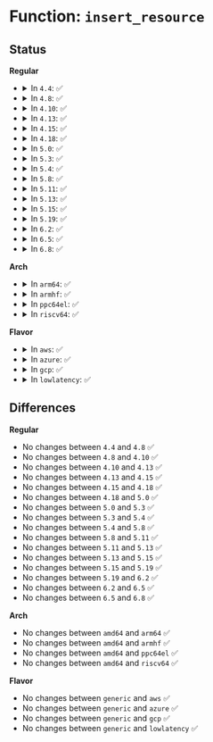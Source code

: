 # Function: <code>insert_resource</code>

## Status
<b>Regular</b>
<ul>
<li>
<details>
<summary>In <code>4.4</code>: ✅</summary>

```c
int insert_resource(struct resource *parent, struct resource *new);
```

**Collision:** Unique Global

**Inline:** No

**Transformation:** False

**Instances:**

```
In kernel/resource.c (ffffffff81087680)
Location: kernel/resource.c:834
Inline: False
Direct callers:
  - arch/x86/kernel/setup.c:setup_arch
  - arch/x86/kernel/setup.c:setup_arch
  - arch/x86/kernel/setup.c:setup_arch
  - arch/x86/kernel/setup.c:setup_arch
  - arch/x86/kernel/setup.c:setup_arch
  - arch/x86/kernel/e820.c:e820_reserve_resources
  - arch/x86/kernel/acpi/boot.c:hpet_insert_resource
  - arch/x86/kernel/apic/apic.c:lapic_insert_resource
  - arch/x86/kernel/apic/io_apic.c:ioapic_insert_resources
  - kernel/kexec_core.c:crash_shrink_memory
  - drivers/base/platform.c:platform_device_add
  - drivers/base/platform.c:platform_device_add
```
**Symbols:**

```
ffffffff81087680-ffffffff810876c0: insert_resource (STB_GLOBAL)
```
</details>
</li>
<li>
<details>
<summary>In <code>4.8</code>: ✅</summary>

```c
int insert_resource(struct resource *parent, struct resource *new);
```

**Collision:** Unique Global

**Inline:** No

**Transformation:** False

**Instances:**

```
In kernel/resource.c (ffffffff81089400)
Location: kernel/resource.c:871
Inline: False
Direct callers:
  - arch/x86/kernel/setup.c:setup_arch
  - arch/x86/kernel/setup.c:setup_arch
  - arch/x86/kernel/setup.c:setup_arch
  - arch/x86/kernel/setup.c:setup_arch
  - arch/x86/kernel/setup.c:setup_arch
  - arch/x86/kernel/e820.c:e820_reserve_resources
  - arch/x86/kernel/acpi/boot.c:hpet_insert_resource
  - arch/x86/kernel/apic/apic.c:lapic_insert_resource
  - arch/x86/kernel/apic/io_apic.c:ioapic_insert_resources
  - kernel/kexec_core.c:crash_shrink_memory
  - drivers/base/platform.c:platform_device_add
```
**Symbols:**

```
ffffffff81089400-ffffffff81089440: insert_resource (STB_GLOBAL)
```
</details>
</li>
<li>
<details>
<summary>In <code>4.10</code>: ✅</summary>

```c
int insert_resource(struct resource *parent, struct resource *new);
```

**Collision:** Unique Global

**Inline:** No

**Transformation:** False

**Instances:**

```
In kernel/resource.c (ffffffff8108e350)
Location: kernel/resource.c:871
Inline: False
Direct callers:
  - arch/x86/kernel/setup.c:setup_arch
  - arch/x86/kernel/setup.c:setup_arch
  - arch/x86/kernel/setup.c:setup_arch
  - arch/x86/kernel/setup.c:setup_arch
  - arch/x86/kernel/setup.c:setup_arch
  - arch/x86/kernel/e820.c:e820_reserve_resources
  - arch/x86/kernel/acpi/boot.c:hpet_insert_resource
  - arch/x86/kernel/apic/apic.c:lapic_insert_resource
  - arch/x86/kernel/apic/io_apic.c:ioapic_insert_resources
  - kernel/kexec_core.c:crash_shrink_memory
  - drivers/acpi/ioapic.c:handle_ioapic_add
  - drivers/base/platform.c:platform_device_add
```
**Symbols:**

```
ffffffff8108e350-ffffffff8108e390: insert_resource (STB_GLOBAL)
```
</details>
</li>
<li>
<details>
<summary>In <code>4.13</code>: ✅</summary>

```c
int insert_resource(struct resource *parent, struct resource *new);
```

**Collision:** Unique Global

**Inline:** No

**Transformation:** False

**Instances:**

```
In kernel/resource.c (ffffffff8108b370)
Location: kernel/resource.c:871
Inline: False
Direct callers:
  - arch/x86/kernel/setup.c:setup_arch
  - arch/x86/kernel/setup.c:setup_arch
  - arch/x86/kernel/setup.c:setup_arch
  - arch/x86/kernel/setup.c:setup_arch
  - arch/x86/kernel/setup.c:setup_arch
  - arch/x86/kernel/e820.c:e820__reserve_resources
  - arch/x86/kernel/acpi/boot.c:hpet_insert_resource
  - arch/x86/kernel/apic/apic.c:lapic_insert_resource
  - arch/x86/kernel/apic/io_apic.c:ioapic_insert_resources
  - kernel/kexec_core.c:crash_shrink_memory
  - drivers/acpi/ioapic.c:handle_ioapic_add
  - drivers/acpi/ioapic.c:handle_ioapic_add
  - drivers/base/platform.c:platform_device_add
```
**Symbols:**

```
ffffffff8108b370-ffffffff8108b3b0: insert_resource (STB_GLOBAL)
```
</details>
</li>
<li>
<details>
<summary>In <code>4.15</code>: ✅</summary>

```c
int insert_resource(struct resource *parent, struct resource *new);
```

**Collision:** Unique Global

**Inline:** No

**Transformation:** False

**Instances:**

```
In kernel/resource.c (ffffffff81092050)
Location: kernel/resource.c:889
Inline: False
Direct callers:
  - arch/x86/xen/enlighten.c:arch_xen_balloon_init
  - arch/x86/kernel/setup.c:setup_arch
  - arch/x86/kernel/setup.c:setup_arch
  - arch/x86/kernel/setup.c:setup_arch
  - arch/x86/kernel/setup.c:setup_arch
  - arch/x86/kernel/setup.c:setup_arch
  - arch/x86/kernel/e820.c:e820__reserve_resources
  - arch/x86/kernel/acpi/boot.c:hpet_insert_resource
  - arch/x86/kernel/apic/apic.c:lapic_insert_resource
  - arch/x86/kernel/apic/io_apic.c:ioapic_insert_resources
  - kernel/kexec_core.c:crash_shrink_memory
  - drivers/acpi/ioapic.c:handle_ioapic_add
  - drivers/acpi/ioapic.c:handle_ioapic_add
  - drivers/xen/balloon.c:reserve_additional_memory
  - drivers/base/platform.c:platform_device_add
```
**Symbols:**

```
ffffffff81092050-ffffffff81092090: insert_resource (STB_GLOBAL)
```
</details>
</li>
<li>
<details>
<summary>In <code>4.18</code>: ✅</summary>

```c
int insert_resource(struct resource *parent, struct resource *new);
```

**Collision:** Unique Global

**Inline:** No

**Transformation:** False

**Instances:**

```
In kernel/resource.c (ffffffff81096c10)
Location: kernel/resource.c:858
Inline: False
Direct callers:
  - arch/x86/xen/enlighten.c:arch_xen_balloon_init
  - arch/x86/kernel/setup.c:setup_arch
  - arch/x86/kernel/setup.c:setup_arch
  - arch/x86/kernel/setup.c:setup_arch
  - arch/x86/kernel/setup.c:setup_arch
  - arch/x86/kernel/setup.c:setup_arch
  - arch/x86/kernel/e820.c:e820__reserve_resources
  - arch/x86/kernel/acpi/boot.c:hpet_insert_resource
  - arch/x86/kernel/apic/apic.c:lapic_insert_resource
  - arch/x86/kernel/apic/io_apic.c:ioapic_insert_resources
  - kernel/kexec_core.c:crash_shrink_memory
  - drivers/acpi/ioapic.c:handle_ioapic_add
  - drivers/acpi/ioapic.c:handle_ioapic_add
  - drivers/xen/balloon.c:reserve_additional_memory
  - drivers/base/platform.c:platform_device_add
  - arch/x86/pci/mmconfig-shared.c:pci_mmcfg_late_insert_resources
```
**Symbols:**

```
ffffffff81096c10-ffffffff81096c2b: insert_resource (STB_GLOBAL)
```
</details>
</li>
<li>
<details>
<summary>In <code>5.0</code>: ✅</summary>

```c
int insert_resource(struct resource *parent, struct resource *new);
```

**Collision:** Unique Global

**Inline:** No

**Transformation:** False

**Instances:**

```
In kernel/resource.c (ffffffff8109ef30)
Location: kernel/resource.c:852
Inline: False
Direct callers:
  - arch/x86/kernel/setup.c:setup_arch
  - arch/x86/kernel/setup.c:setup_arch
  - arch/x86/kernel/setup.c:setup_arch
  - arch/x86/kernel/setup.c:setup_arch
  - arch/x86/kernel/setup.c:setup_arch
  - arch/x86/kernel/e820.c:e820__reserve_resources
  - arch/x86/kernel/acpi/boot.c:hpet_insert_resource
  - arch/x86/kernel/apic/apic.c:lapic_insert_resource
  - arch/x86/kernel/apic/io_apic.c:ioapic_insert_resources
  - kernel/kexec_core.c:crash_shrink_memory
  - drivers/acpi/ioapic.c:handle_ioapic_add
  - drivers/acpi/ioapic.c:handle_ioapic_add
  - drivers/base/platform.c:platform_device_add
  - arch/x86/pci/mmconfig-shared.c:pci_mmcfg_late_insert_resources
```
**Symbols:**

```
ffffffff8109ef30-ffffffff8109ef4b: insert_resource (STB_GLOBAL)
```
</details>
</li>
<li>
<details>
<summary>In <code>5.3</code>: ✅</summary>

```c
int insert_resource(struct resource *parent, struct resource *new);
```

**Collision:** Unique Global

**Inline:** No

**Transformation:** False

**Instances:**

```
In kernel/resource.c (ffffffff810a3560)
Location: kernel/resource.c:866
Inline: False
Direct callers:
  - arch/x86/kernel/setup.c:setup_arch
  - arch/x86/kernel/setup.c:setup_arch
  - arch/x86/kernel/setup.c:setup_arch
  - arch/x86/kernel/setup.c:reserve_crashkernel
  - arch/x86/kernel/setup.c:reserve_crashkernel
  - arch/x86/kernel/e820.c:e820__reserve_resources
  - arch/x86/kernel/acpi/boot.c:hpet_insert_resource
  - arch/x86/kernel/apic/apic.c:lapic_insert_resource
  - arch/x86/kernel/apic/io_apic.c:ioapic_insert_resources
  - kernel/kexec_core.c:crash_shrink_memory
  - drivers/acpi/ioapic.c:handle_ioapic_add
  - drivers/acpi/ioapic.c:handle_ioapic_add
  - drivers/base/platform.c:platform_device_add
  - arch/x86/pci/mmconfig-shared.c:pci_mmcfg_late_insert_resources
```
**Symbols:**

```
ffffffff810a3560-ffffffff810a357b: insert_resource (STB_GLOBAL)
```
</details>
</li>
<li>
<details>
<summary>In <code>5.4</code>: ✅</summary>

```c
int insert_resource(struct resource *parent, struct resource *new);
```

**Collision:** Unique Global

**Inline:** No

**Transformation:** False

**Instances:**

```
In kernel/resource.c (ffffffff810a9b90)
Location: kernel/resource.c:866
Inline: False
Direct callers:
  - arch/x86/kernel/setup.c:setup_arch
  - arch/x86/kernel/setup.c:setup_arch
  - arch/x86/kernel/setup.c:setup_arch
  - arch/x86/kernel/setup.c:reserve_crashkernel
  - arch/x86/kernel/setup.c:reserve_crashkernel
  - arch/x86/kernel/e820.c:e820__reserve_resources
  - arch/x86/kernel/acpi/boot.c:hpet_insert_resource
  - arch/x86/kernel/apic/apic.c:lapic_insert_resource
  - arch/x86/kernel/apic/io_apic.c:ioapic_insert_resources
  - kernel/kexec_core.c:crash_shrink_memory
  - drivers/acpi/ioapic.c:handle_ioapic_add
  - drivers/acpi/ioapic.c:handle_ioapic_add
  - drivers/base/platform.c:platform_device_add
  - arch/x86/pci/mmconfig-shared.c:pci_mmcfg_late_insert_resources
```
**Symbols:**

```
ffffffff810a9b90-ffffffff810a9bab: insert_resource (STB_GLOBAL)
```
</details>
</li>
<li>
<details>
<summary>In <code>5.8</code>: ✅</summary>

```c
int insert_resource(struct resource *parent, struct resource *new);
```

**Collision:** Unique Global

**Inline:** No

**Transformation:** False

**Instances:**

```
In kernel/resource.c (ffffffff810b0dc0)
Location: kernel/resource.c:866
Inline: False
Direct callers:
  - arch/x86/kernel/setup.c:setup_arch
  - arch/x86/kernel/setup.c:setup_arch
  - arch/x86/kernel/setup.c:setup_arch
  - arch/x86/kernel/setup.c:setup_arch
  - arch/x86/kernel/setup.c:reserve_crashkernel
  - arch/x86/kernel/setup.c:reserve_crashkernel_low
  - arch/x86/kernel/e820.c:e820__reserve_resources
  - arch/x86/kernel/acpi/boot.c:hpet_insert_resource
  - arch/x86/kernel/apic/apic.c:lapic_insert_resource
  - arch/x86/kernel/apic/io_apic.c:ioapic_insert_resources
  - kernel/kexec_core.c:crash_shrink_memory
  - drivers/acpi/ioapic.c:handle_ioapic_add
  - drivers/acpi/ioapic.c:handle_ioapic_add
  - drivers/base/platform.c:platform_device_add
  - arch/x86/pci/mmconfig-shared.c:pci_mmcfg_late_insert_resources
```
**Symbols:**

```
ffffffff810b0dc0-ffffffff810b0e02: insert_resource (STB_GLOBAL)
```
</details>
</li>
<li>
<details>
<summary>In <code>5.11</code>: ✅</summary>

```c
int insert_resource(struct resource *parent, struct resource *new);
```

**Collision:** Unique Global

**Inline:** No

**Transformation:** False

**Instances:**

```
In kernel/resource.c (ffffffff810ac520)
Location: kernel/resource.c:873
Inline: False
Direct callers:
  - arch/x86/kernel/setup.c:setup_arch
  - arch/x86/kernel/setup.c:setup_arch
  - arch/x86/kernel/setup.c:setup_arch
  - arch/x86/kernel/setup.c:setup_arch
  - arch/x86/kernel/setup.c:reserve_crashkernel
  - arch/x86/kernel/setup.c:reserve_crashkernel_low
  - arch/x86/kernel/e820.c:e820__reserve_resources
  - arch/x86/kernel/acpi/boot.c:hpet_insert_resource
  - arch/x86/kernel/apic/apic.c:lapic_insert_resource
  - arch/x86/kernel/apic/io_apic.c:ioapic_insert_resources
  - kernel/kexec_core.c:crash_shrink_memory
  - drivers/acpi/ioapic.c:handle_ioapic_add
  - drivers/acpi/ioapic.c:handle_ioapic_add
  - drivers/base/platform.c:platform_device_add
  - arch/x86/pci/mmconfig-shared.c:pci_mmcfg_late_insert_resources
```
**Symbols:**

```
ffffffff810ac520-ffffffff810ac562: insert_resource (STB_GLOBAL)
```
</details>
</li>
<li>
<details>
<summary>In <code>5.13</code>: ✅</summary>

```c
int insert_resource(struct resource *parent, struct resource *new);
```

**Collision:** Unique Global

**Inline:** No

**Transformation:** False

**Instances:**

```
In kernel/resource.c (ffffffff810ad740)
Location: kernel/resource.c:865
Inline: False
Direct callers:
  - arch/x86/kernel/setup.c:setup_arch
  - arch/x86/kernel/setup.c:setup_arch
  - arch/x86/kernel/setup.c:setup_arch
  - arch/x86/kernel/setup.c:setup_arch
  - arch/x86/kernel/setup.c:reserve_crashkernel
  - arch/x86/kernel/setup.c:reserve_crashkernel
  - arch/x86/kernel/e820.c:e820__reserve_resources
  - arch/x86/kernel/acpi/boot.c:hpet_insert_resource
  - arch/x86/kernel/apic/apic.c:lapic_insert_resource
  - arch/x86/kernel/apic/io_apic.c:ioapic_insert_resources
  - kernel/kexec_core.c:crash_shrink_memory
  - drivers/acpi/ioapic.c:handle_ioapic_add
  - drivers/acpi/ioapic.c:handle_ioapic_add
  - drivers/base/platform.c:platform_device_add
  - arch/x86/pci/mmconfig-shared.c:pci_mmcfg_late_insert_resources
```
**Symbols:**

```
ffffffff810ad740-ffffffff810ad77f: insert_resource (STB_GLOBAL)
```
</details>
</li>
<li>
<details>
<summary>In <code>5.15</code>: ✅</summary>

```c
int insert_resource(struct resource *parent, struct resource *new);
```

**Collision:** Unique Global

**Inline:** No

**Transformation:** False

**Instances:**

```
In kernel/resource.c (ffffffff810bf2c0)
Location: kernel/resource.c:865
Inline: False
Direct callers:
  - arch/x86/kernel/setup.c:setup_arch
  - arch/x86/kernel/setup.c:setup_arch
  - arch/x86/kernel/setup.c:setup_arch
  - arch/x86/kernel/setup.c:setup_arch
  - arch/x86/kernel/setup.c:reserve_crashkernel
  - arch/x86/kernel/setup.c:reserve_crashkernel
  - arch/x86/kernel/e820.c:e820__reserve_resources
  - arch/x86/kernel/acpi/boot.c:hpet_insert_resource
  - arch/x86/kernel/apic/apic.c:lapic_insert_resource
  - arch/x86/kernel/apic/io_apic.c:ioapic_insert_resources
  - kernel/kexec_core.c:crash_shrink_memory
  - drivers/acpi/ioapic.c:handle_ioapic_add
  - drivers/acpi/ioapic.c:handle_ioapic_add
  - drivers/base/platform.c:platform_device_add
  - arch/x86/pci/mmconfig-shared.c:pci_mmcfg_late_insert_resources
```
**Symbols:**

```
ffffffff810bf2c0-ffffffff810bf2ff: insert_resource (STB_GLOBAL)
```
</details>
</li>
<li>
<details>
<summary>In <code>5.19</code>: ✅</summary>

```c
int insert_resource(struct resource *parent, struct resource *new);
```

**Collision:** Unique Global

**Inline:** No

**Transformation:** False

**Instances:**

```
In kernel/resource.c (ffffffff810d6620)
Location: kernel/resource.c:852
Inline: False
Direct callers:
  - arch/x86/kernel/setup.c:setup_arch
  - arch/x86/kernel/setup.c:setup_arch
  - arch/x86/kernel/setup.c:setup_arch
  - arch/x86/kernel/setup.c:setup_arch
  - arch/x86/kernel/setup.c:reserve_crashkernel
  - arch/x86/kernel/setup.c:reserve_crashkernel
  - arch/x86/kernel/e820.c:e820__reserve_resources
  - arch/x86/kernel/acpi/boot.c:hpet_insert_resource
  - arch/x86/kernel/apic/apic.c:lapic_insert_resource
  - arch/x86/kernel/apic/io_apic.c:ioapic_insert_resources
  - kernel/kexec_core.c:crash_shrink_memory
  - drivers/pci/quirks.c:quirk_alder_ioapic
  - drivers/acpi/ioapic.c:handle_ioapic_add
  - drivers/acpi/ioapic.c:handle_ioapic_add
  - drivers/base/platform.c:platform_device_add
  - arch/x86/pci/mmconfig-shared.c:pci_mmcfg_late_insert_resources
```
**Symbols:**

```
ffffffff810d6620-ffffffff810d666d: insert_resource (STB_GLOBAL)
```
</details>
</li>
<li>
<details>
<summary>In <code>6.2</code>: ✅</summary>

```c
int insert_resource(struct resource *parent, struct resource *new);
```

**Collision:** Unique Global

**Inline:** No

**Transformation:** False

**Instances:**

```
In kernel/resource.c (ffffffff810f5760)
Location: kernel/resource.c:853
Inline: False
Direct callers:
  - arch/x86/kernel/setup.c:setup_arch
  - arch/x86/kernel/setup.c:setup_arch
  - arch/x86/kernel/setup.c:setup_arch
  - arch/x86/kernel/setup.c:setup_arch
  - arch/x86/kernel/setup.c:reserve_crashkernel
  - arch/x86/kernel/setup.c:reserve_crashkernel
  - arch/x86/kernel/e820.c:e820__reserve_resources
  - arch/x86/kernel/acpi/boot.c:hpet_insert_resource
  - arch/x86/kernel/apic/apic.c:lapic_insert_resource
  - arch/x86/kernel/apic/io_apic.c:ioapic_insert_resources
  - kernel/kexec_core.c:crash_shrink_memory
  - drivers/pci/quirks.c:quirk_alder_ioapic
  - drivers/acpi/ioapic.c:handle_ioapic_add
  - drivers/acpi/ioapic.c:handle_ioapic_add
  - drivers/base/platform.c:platform_device_add
  - drivers/base/platform.c:platform_device_add
  - arch/x86/pci/mmconfig-shared.c:pci_mmcfg_late_insert_resources
```
**Symbols:**

```
ffffffff810f5760-ffffffff810f57ad: insert_resource (STB_GLOBAL)
```
</details>
</li>
<li>
<details>
<summary>In <code>6.5</code>: ✅</summary>

```c
int insert_resource(struct resource *parent, struct resource *new);
```

**Collision:** Unique Global

**Inline:** No

**Transformation:** False

**Instances:**

```
In kernel/resource.c (ffffffff81101ba0)
Location: kernel/resource.c:853
Inline: False
Direct callers:
  - arch/x86/kernel/setup.c:setup_arch
  - arch/x86/kernel/setup.c:setup_arch
  - arch/x86/kernel/setup.c:setup_arch
  - arch/x86/kernel/setup.c:setup_arch
  - arch/x86/kernel/setup.c:reserve_crashkernel
  - arch/x86/kernel/setup.c:reserve_crashkernel
  - arch/x86/kernel/e820.c:e820__reserve_resources
  - arch/x86/kernel/acpi/boot.c:hpet_insert_resource
  - arch/x86/kernel/apic/apic.c:lapic_insert_resource
  - arch/x86/kernel/apic/io_apic.c:ioapic_insert_resources
  - kernel/kexec_core.c:crash_shrink_memory
  - kernel/kexec_core.c:__crash_shrink_memory
  - drivers/pci/quirks.c:quirk_alder_ioapic
  - drivers/acpi/ioapic.c:handle_ioapic_add
  - drivers/acpi/ioapic.c:handle_ioapic_add
  - drivers/base/platform.c:platform_device_add
  - drivers/base/platform.c:platform_device_add
  - arch/x86/pci/mmconfig-shared.c:pci_mmcfg_late_insert_resources
```
**Symbols:**

```
ffffffff81101ba0-ffffffff81101bed: insert_resource (STB_GLOBAL)
```
</details>
</li>
<li>
<details>
<summary>In <code>6.8</code>: ✅</summary>

```c
int insert_resource(struct resource *parent, struct resource *new);
```

**Collision:** Unique Global

**Inline:** No

**Transformation:** False

**Instances:**

```
In kernel/resource.c (ffffffff8110b2f0)
Location: kernel/resource.c:908
Inline: False
Direct callers:
  - arch/x86/kernel/setup.c:setup_arch
  - arch/x86/kernel/setup.c:setup_arch
  - arch/x86/kernel/setup.c:setup_arch
  - arch/x86/kernel/setup.c:setup_arch
  - arch/x86/kernel/e820.c:e820__reserve_resources
  - arch/x86/kernel/acpi/boot.c:hpet_insert_resource
  - arch/x86/kernel/apic/apic.c:lapic_insert_resource
  - arch/x86/kernel/apic/io_apic.c:ioapic_insert_resources
  - kernel/crash_core.c:insert_crashkernel_resources
  - kernel/crash_core.c:insert_crashkernel_resources
  - kernel/kexec_core.c:crash_shrink_memory
  - kernel/kexec_core.c:__crash_shrink_memory
  - drivers/pci/quirks.c:quirk_alder_ioapic
  - drivers/acpi/ioapic.c:handle_ioapic_add
  - drivers/acpi/ioapic.c:handle_ioapic_add
  - drivers/base/platform.c:platform_device_add
  - drivers/base/platform.c:platform_device_add
  - arch/x86/pci/mmconfig-shared.c:pci_mmcfg_late_insert_resources
```
**Symbols:**

```
ffffffff8110b2f0-ffffffff8110b33d: insert_resource (STB_GLOBAL)
```
</details>
</li>
</ul>
<b>Arch</b>
<ul>
<li>
<details>
<summary>In <code>arm64</code>: ✅</summary>

```c
int insert_resource(struct resource *parent, struct resource *new);
```

**Collision:** Unique Global

**Inline:** No

**Transformation:** False

**Instances:**

```
In kernel/resource.c (ffff800010101b40)
Location: kernel/resource.c:866
Inline: False
Direct callers:
  - kernel/kexec_core.c:crash_shrink_memory
  - drivers/base/platform.c:platform_device_add
```
**Symbols:**

```
ffff800010101b40-ffff800010101b80: insert_resource (STB_GLOBAL)
```
</details>
</li>
<li>
<details>
<summary>In <code>armhf</code>: ✅</summary>

```c
int insert_resource(struct resource *parent, struct resource *new);
```

**Collision:** Unique Global

**Inline:** No

**Transformation:** False

**Instances:**

```
In kernel/resource.c (c035df7c)
Location: kernel/resource.c:866
Inline: False
Direct callers:
  - arch/arm/kernel/setup.c:setup_arch
  - arch/arm/kernel/setup.c:setup_arch
  - kernel/kexec_core.c:crash_shrink_memory
  - drivers/base/platform.c:platform_device_add
```
**Symbols:**

```
c035df7c-c035dfa4: insert_resource (STB_GLOBAL)
```
</details>
</li>
<li>
<details>
<summary>In <code>ppc64el</code>: ✅</summary>

```c
int insert_resource(struct resource *parent, struct resource *new);
```

**Collision:** Unique Global

**Inline:** No

**Transformation:** False

**Instances:**

```
In kernel/resource.c (c000000000149310)
Location: kernel/resource.c:866
Inline: False
Direct callers:
  - kernel/kexec_core.c:crash_shrink_memory
  - drivers/base/platform.c:platform_device_add
```
**Symbols:**

```
c000000000149310-c000000000149358: insert_resource (STB_GLOBAL)
```
</details>
</li>
<li>
<details>
<summary>In <code>riscv64</code>: ✅</summary>

```c
int insert_resource(struct resource *parent, struct resource *new);
```

**Collision:** Unique Global

**Inline:** No

**Transformation:** False

**Instances:**

```
In kernel/resource.c (ffffffe0000c8c00)
Location: kernel/resource.c:866
Inline: False
Direct callers:
  - drivers/base/platform.c:platform_device_add
```
**Symbols:**

```
ffffffe0000c8c00-ffffffe0000c8c38: insert_resource (STB_GLOBAL)
```
</details>
</li>
</ul>
<b>Flavor</b>
<ul>
<li>
<details>
<summary>In <code>aws</code>: ✅</summary>

```c
int insert_resource(struct resource *parent, struct resource *new);
```

**Collision:** Unique Global

**Inline:** No

**Transformation:** False

**Instances:**

```
In kernel/resource.c (ffffffff810a34b0)
Location: kernel/resource.c:866
Inline: False
Direct callers:
  - arch/x86/kernel/setup.c:setup_arch
  - arch/x86/kernel/setup.c:setup_arch
  - arch/x86/kernel/setup.c:setup_arch
  - arch/x86/kernel/setup.c:reserve_crashkernel
  - arch/x86/kernel/setup.c:reserve_crashkernel
  - arch/x86/kernel/e820.c:e820__reserve_resources
  - arch/x86/kernel/acpi/boot.c:hpet_insert_resource
  - arch/x86/kernel/apic/apic.c:lapic_insert_resource
  - arch/x86/kernel/apic/io_apic.c:ioapic_insert_resources
  - kernel/kexec_core.c:crash_shrink_memory
  - drivers/acpi/ioapic.c:handle_ioapic_add
  - drivers/acpi/ioapic.c:handle_ioapic_add
  - drivers/base/platform.c:platform_device_add
  - arch/x86/pci/mmconfig-shared.c:pci_mmcfg_late_insert_resources
```
**Symbols:**

```
ffffffff810a34b0-ffffffff810a34cb: insert_resource (STB_GLOBAL)
```
</details>
</li>
<li>
<details>
<summary>In <code>azure</code>: ✅</summary>

```c
int insert_resource(struct resource *parent, struct resource *new);
```

**Collision:** Unique Global

**Inline:** No

**Transformation:** False

**Instances:**

```
In kernel/resource.c (ffffffff81091e90)
Location: kernel/resource.c:866
Inline: False
Direct callers:
  - arch/x86/kernel/setup.c:setup_arch
  - arch/x86/kernel/setup.c:setup_arch
  - arch/x86/kernel/setup.c:setup_arch
  - arch/x86/kernel/setup.c:reserve_crashkernel
  - arch/x86/kernel/setup.c:reserve_crashkernel
  - arch/x86/kernel/e820.c:e820__reserve_resources
  - arch/x86/kernel/acpi/boot.c:hpet_insert_resource
  - arch/x86/kernel/apic/apic.c:lapic_insert_resource
  - arch/x86/kernel/apic/io_apic.c:ioapic_insert_resources
  - kernel/kexec_core.c:crash_shrink_memory
  - drivers/acpi/nfit/core.c:acpi_nfit_register_region
  - drivers/acpi/ioapic.c:handle_ioapic_add
  - drivers/acpi/ioapic.c:handle_ioapic_add
  - drivers/base/platform.c:platform_device_add
  - arch/x86/pci/mmconfig-shared.c:pci_mmcfg_late_insert_resources
```
**Symbols:**

```
ffffffff81091e90-ffffffff81091eab: insert_resource (STB_GLOBAL)
```
</details>
</li>
<li>
<details>
<summary>In <code>gcp</code>: ✅</summary>

```c
int insert_resource(struct resource *parent, struct resource *new);
```

**Collision:** Unique Global

**Inline:** No

**Transformation:** False

**Instances:**

```
In kernel/resource.c (ffffffff810a3460)
Location: kernel/resource.c:866
Inline: False
Direct callers:
  - arch/x86/kernel/setup.c:setup_arch
  - arch/x86/kernel/setup.c:setup_arch
  - arch/x86/kernel/setup.c:setup_arch
  - arch/x86/kernel/setup.c:reserve_crashkernel
  - arch/x86/kernel/setup.c:reserve_crashkernel
  - arch/x86/kernel/e820.c:e820__reserve_resources
  - arch/x86/kernel/acpi/boot.c:hpet_insert_resource
  - arch/x86/kernel/apic/apic.c:lapic_insert_resource
  - arch/x86/kernel/apic/io_apic.c:ioapic_insert_resources
  - kernel/kexec_core.c:crash_shrink_memory
  - drivers/acpi/ioapic.c:handle_ioapic_add
  - drivers/acpi/ioapic.c:handle_ioapic_add
  - drivers/base/platform.c:platform_device_add
  - arch/x86/pci/mmconfig-shared.c:pci_mmcfg_late_insert_resources
```
**Symbols:**

```
ffffffff810a3460-ffffffff810a347b: insert_resource (STB_GLOBAL)
```
</details>
</li>
<li>
<details>
<summary>In <code>lowlatency</code>: ✅</summary>

```c
int insert_resource(struct resource *parent, struct resource *new);
```

**Collision:** Unique Global

**Inline:** No

**Transformation:** False

**Instances:**

```
In kernel/resource.c (ffffffff810ab510)
Location: kernel/resource.c:866
Inline: False
Direct callers:
  - arch/x86/kernel/setup.c:setup_arch
  - arch/x86/kernel/setup.c:setup_arch
  - arch/x86/kernel/setup.c:setup_arch
  - arch/x86/kernel/setup.c:reserve_crashkernel
  - arch/x86/kernel/setup.c:reserve_crashkernel
  - arch/x86/kernel/e820.c:e820__reserve_resources
  - arch/x86/kernel/acpi/boot.c:hpet_insert_resource
  - arch/x86/kernel/apic/apic.c:lapic_insert_resource
  - arch/x86/kernel/apic/io_apic.c:ioapic_insert_resources
  - kernel/kexec_core.c:crash_shrink_memory
  - drivers/acpi/ioapic.c:handle_ioapic_add
  - drivers/acpi/ioapic.c:handle_ioapic_add
  - drivers/base/platform.c:platform_device_add
  - arch/x86/pci/mmconfig-shared.c:pci_mmcfg_late_insert_resources
```
**Symbols:**

```
ffffffff810ab510-ffffffff810ab52b: insert_resource (STB_GLOBAL)
```
</details>
</li>
</ul>

## Differences
<b>Regular</b>
<ul>
<li>
No changes between <code>4.4</code> and <code>4.8</code> ✅
</li>
<li>
No changes between <code>4.8</code> and <code>4.10</code> ✅
</li>
<li>
No changes between <code>4.10</code> and <code>4.13</code> ✅
</li>
<li>
No changes between <code>4.13</code> and <code>4.15</code> ✅
</li>
<li>
No changes between <code>4.15</code> and <code>4.18</code> ✅
</li>
<li>
No changes between <code>4.18</code> and <code>5.0</code> ✅
</li>
<li>
No changes between <code>5.0</code> and <code>5.3</code> ✅
</li>
<li>
No changes between <code>5.3</code> and <code>5.4</code> ✅
</li>
<li>
No changes between <code>5.4</code> and <code>5.8</code> ✅
</li>
<li>
No changes between <code>5.8</code> and <code>5.11</code> ✅
</li>
<li>
No changes between <code>5.11</code> and <code>5.13</code> ✅
</li>
<li>
No changes between <code>5.13</code> and <code>5.15</code> ✅
</li>
<li>
No changes between <code>5.15</code> and <code>5.19</code> ✅
</li>
<li>
No changes between <code>5.19</code> and <code>6.2</code> ✅
</li>
<li>
No changes between <code>6.2</code> and <code>6.5</code> ✅
</li>
<li>
No changes between <code>6.5</code> and <code>6.8</code> ✅
</li>
</ul>
<b>Arch</b>
<ul>
<li>
No changes between <code>amd64</code> and <code>arm64</code> ✅
</li>
<li>
No changes between <code>amd64</code> and <code>armhf</code> ✅
</li>
<li>
No changes between <code>amd64</code> and <code>ppc64el</code> ✅
</li>
<li>
No changes between <code>amd64</code> and <code>riscv64</code> ✅
</li>
</ul>
<b>Flavor</b>
<ul>
<li>
No changes between <code>generic</code> and <code>aws</code> ✅
</li>
<li>
No changes between <code>generic</code> and <code>azure</code> ✅
</li>
<li>
No changes between <code>generic</code> and <code>gcp</code> ✅
</li>
<li>
No changes between <code>generic</code> and <code>lowlatency</code> ✅
</li>
</ul>
